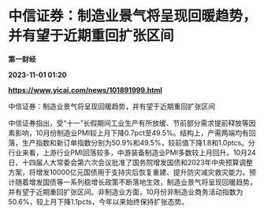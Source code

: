 # 中信证券：制造业景气将呈现回暖趋势，并有望于近期重回扩张区间
**第一财经**

**2023-11-01 01:20**

**https://www.yicai.com/news/101891999.html**

中信证券：制造业景气将呈现回暖趋势，并有望于近期重回扩张区间

中信证券指出，受“十一”长假期间工业生产有所放缓、节前部分需求提前释放等因素影响，10月份制造业PMI较上月下降0.7pct至49.5%。结构上，产需两端均有回落，生产指数和新订单指数分别为50.9%和49.5%，较前值下降1.8和1.0ptcs。分行业来看，上游行业PMI回落较多，中游装备制造业PMI多数较上月回升。10月24日，十四届人大常委会第六次会议批准了国务院增发国债和2023年中央预算调整方案，将增发10000亿元国债用于支持灾后恢复重建、提升防灾减灾救灾能力。预计随着增发国债等一系列稳增长政策不断落地生效，制造业景气将呈现回暖趋势，并有望于近期重回扩张区间。非制造业方面，10月份非制造业商务活动指数为50.6%，较上月下降1.1pcts，今年以来始终保持扩张态势。